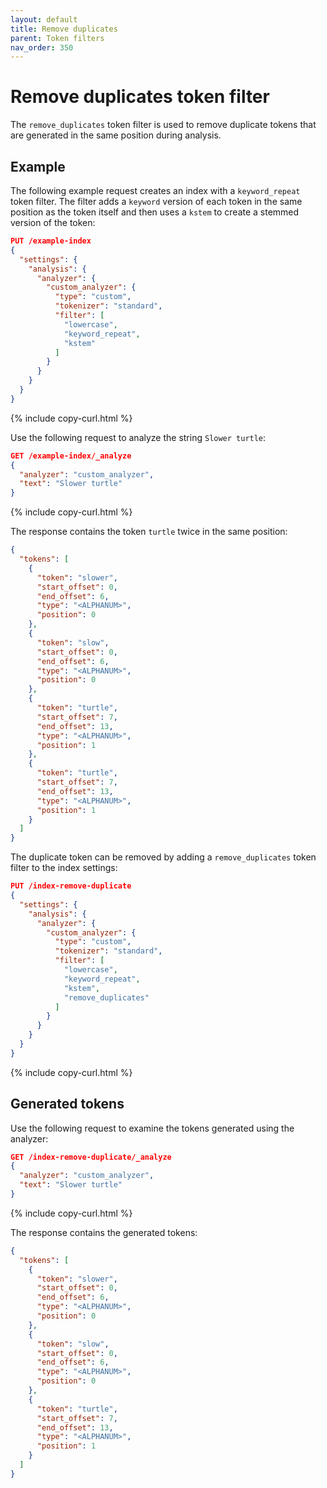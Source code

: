 ```yaml
---
layout: default
title: Remove duplicates
parent: Token filters
nav_order: 350
---
```


# Remove duplicates token filter

The `remove_duplicates` token filter is used to remove duplicate tokens that are generated in the same position during analysis.

## Example

The following example request creates an index with a `keyword_repeat` token filter. The filter adds a `keyword` version of each token in the same position as the token itself and then uses a `kstem` to create a stemmed version of the token:

```json
PUT /example-index
{
  "settings": {
    "analysis": {
      "analyzer": {
        "custom_analyzer": {
          "type": "custom",
          "tokenizer": "standard",
          "filter": [
            "lowercase",
            "keyword_repeat",
            "kstem"
          ]
        }
      }
    }
  }
}
```
{% include copy-curl.html %}

Use the following request to analyze the string `Slower turtle`:

```json
GET /example-index/_analyze
{
  "analyzer": "custom_analyzer",
  "text": "Slower turtle"
}
```
{% include copy-curl.html %}

The response contains the token `turtle` twice in the same position:

```json
{
  "tokens": [
    {
      "token": "slower",
      "start_offset": 0,
      "end_offset": 6,
      "type": "<ALPHANUM>",
      "position": 0
    },
    {
      "token": "slow",
      "start_offset": 0,
      "end_offset": 6,
      "type": "<ALPHANUM>",
      "position": 0
    },
    {
      "token": "turtle",
      "start_offset": 7,
      "end_offset": 13,
      "type": "<ALPHANUM>",
      "position": 1
    },
    {
      "token": "turtle",
      "start_offset": 7,
      "end_offset": 13,
      "type": "<ALPHANUM>",
      "position": 1
    }
  ]
}
```

The duplicate token can be removed by adding a `remove_duplicates` token filter to the index settings:

```json
PUT /index-remove-duplicate
{
  "settings": {
    "analysis": {
      "analyzer": {
        "custom_analyzer": {
          "type": "custom",
          "tokenizer": "standard",
          "filter": [
            "lowercase",
            "keyword_repeat",
            "kstem",
            "remove_duplicates"
          ]
        }
      }
    }
  }
}
```
{% include copy-curl.html %}

## Generated tokens

Use the following request to examine the tokens generated using the analyzer:

```json
GET /index-remove-duplicate/_analyze
{
  "analyzer": "custom_analyzer",
  "text": "Slower turtle"
}
```
{% include copy-curl.html %}

The response contains the generated tokens:

```json
{
  "tokens": [
    {
      "token": "slower",
      "start_offset": 0,
      "end_offset": 6,
      "type": "<ALPHANUM>",
      "position": 0
    },
    {
      "token": "slow",
      "start_offset": 0,
      "end_offset": 6,
      "type": "<ALPHANUM>",
      "position": 0
    },
    {
      "token": "turtle",
      "start_offset": 7,
      "end_offset": 13,
      "type": "<ALPHANUM>",
      "position": 1
    }
  ]
}
```